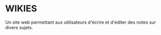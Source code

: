 WIKIES
======

Un site web permettant aux utilisateurs d'écrire et d'éditer des notes sur divers sujets.
